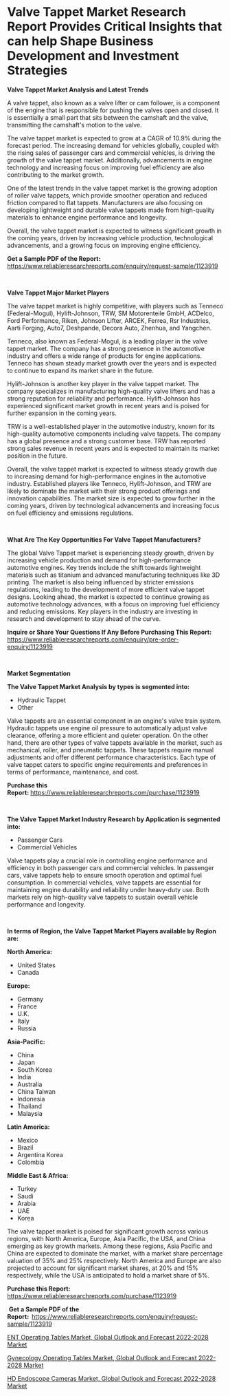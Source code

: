 <p><h1>Valve Tappet Market Research Report Provides Critical Insights that can help Shape Business Development and Investment Strategies</h1></p><p><strong>Valve Tappet Market Analysis and Latest Trends</strong></p>
<p><p>A valve tappet, also known as a valve lifter or cam follower, is a component of the engine that is responsible for pushing the valves open and closed. It is essentially a small part that sits between the camshaft and the valve, transmitting the camshaft's motion to the valve.</p><p>The valve tappet market is expected to grow at a CAGR of 10.9% during the forecast period. The increasing demand for vehicles globally, coupled with the rising sales of passenger cars and commercial vehicles, is driving the growth of the valve tappet market. Additionally, advancements in engine technology and increasing focus on improving fuel efficiency are also contributing to the market growth.</p><p>One of the latest trends in the valve tappet market is the growing adoption of roller valve tappets, which provide smoother operation and reduced friction compared to flat tappets. Manufacturers are also focusing on developing lightweight and durable valve tappets made from high-quality materials to enhance engine performance and longevity.</p><p>Overall, the valve tappet market is expected to witness significant growth in the coming years, driven by increasing vehicle production, technological advancements, and a growing focus on improving engine efficiency.</p></p>
<p><strong>Get a Sample PDF of the Report:&nbsp;</strong> <a href="https://www.reliableresearchreports.com/enquiry/request-sample/1123919">https://www.reliableresearchreports.com/enquiry/request-sample/1123919</a></p>
<p>&nbsp;</p>
<p><strong>Valve Tappet Major Market Players</strong></p>
<p><p>The valve tappet market is highly competitive, with players such as Tenneco (Federal-Mogul), Hylift-Johnson, TRW, SM Motorenteile GmbH, ACDelco, Ford Performance, Riken, Johnson Lifter, ARCEK, Ferrea, Rsr Industries, Aarti Forging, Auto7, Deshpande, Decora Auto, Zhenhua, and Yangchen. </p><p>Tenneco, also known as Federal-Mogul, is a leading player in the valve tappet market. The company has a strong presence in the automotive industry and offers a wide range of products for engine applications. Tenneco has shown steady market growth over the years and is expected to continue to expand its market share in the future.</p><p>Hylift-Johnson is another key player in the valve tappet market. The company specializes in manufacturing high-quality valve lifters and has a strong reputation for reliability and performance. Hylift-Johnson has experienced significant market growth in recent years and is poised for further expansion in the coming years.</p><p>TRW is a well-established player in the automotive industry, known for its high-quality automotive components including valve tappets. The company has a global presence and a strong customer base. TRW has reported strong sales revenue in recent years and is expected to maintain its market position in the future.</p><p>Overall, the valve tappet market is expected to witness steady growth due to increasing demand for high-performance engines in the automotive industry. Established players like Tenneco, Hylift-Johnson, and TRW are likely to dominate the market with their strong product offerings and innovation capabilities. The market size is expected to grow further in the coming years, driven by technological advancements and increasing focus on fuel efficiency and emissions regulations.</p></p>
<p>&nbsp;</p>
<p><strong>What Are The Key Opportunities For Valve Tappet Manufacturers?</strong></p>
<p><p>The global Valve Tappet market is experiencing steady growth, driven by increasing vehicle production and demand for high-performance automotive engines. Key trends include the shift towards lightweight materials such as titanium and advanced manufacturing techniques like 3D printing. The market is also being influenced by stricter emissions regulations, leading to the development of more efficient valve tappet designs. Looking ahead, the market is expected to continue growing as automotive technology advances, with a focus on improving fuel efficiency and reducing emissions. Key players in the industry are investing in research and development to stay ahead of the curve.</p></p>
<p><strong>Inquire or Share Your Questions If Any Before Purchasing This Report:</strong> <a href="https://www.reliableresearchreports.com/enquiry/pre-order-enquiry/1123919">https://www.reliableresearchreports.com/enquiry/pre-order-enquiry/1123919</a></p>
<p>&nbsp;</p>
<p><strong>Market Segmentation</strong></p>
<p><strong>The Valve Tappet Market Analysis by types is segmented into:</strong></p>
<p><ul><li>Hydraulic Tappet</li><li>Other</li></ul></p>
<p><p>Valve tappets are an essential component in an engine's valve train system. Hydraulic tappets use engine oil pressure to automatically adjust valve clearance, offering a more efficient and quieter operation. On the other hand, there are other types of valve tappets available in the market, such as mechanical, roller, and pneumatic tappets. These tappets require manual adjustments and offer different performance characteristics. Each type of valve tappet caters to specific engine requirements and preferences in terms of performance, maintenance, and cost.</p></p>
<p><strong>Purchase this Report:&nbsp;</strong><a href="https://www.reliableresearchreports.com/purchase/1123919">https://www.reliableresearchreports.com/purchase/1123919</a></p>
<p>&nbsp;</p>
<p><strong>The Valve Tappet Market Industry Research by Application is segmented into:</strong></p>
<p><ul><li>Passenger Cars</li><li>Commercial Vehicles</li></ul></p>
<p><p>Valve tappets play a crucial role in controlling engine performance and efficiency in both passenger cars and commercial vehicles. In passenger cars, valve tappets help to ensure smooth operation and optimal fuel consumption. In commercial vehicles, valve tappets are essential for maintaining engine durability and reliability under heavy-duty use. Both markets rely on high-quality valve tappets to sustain overall vehicle performance and longevity.</p></p>
<p>&nbsp;</p>
<p><strong>In terms of Region, the Valve Tappet Market Players available by Region are:</strong></p>
<p>
    <p> <strong> North America: </strong>
        <ul>
            <li>United States</li>
            <li>Canada</li>
        </ul>
        </p> 
    <p> <strong> Europe: </strong>
        <ul>
            <li>Germany</li>
            <li>France</li>
            <li>U.K.</li>
            <li>Italy</li>
            <li>Russia</li>
        </ul>
        </p> 
    <p> <strong> Asia-Pacific: </strong>
        <ul>
            <li>China</li>
            <li>Japan</li>
            <li>South Korea</li>
            <li>India</li>
            <li>Australia</li>
            <li>China Taiwan</li>
            <li>Indonesia</li>
            <li>Thailand</li>
            <li>Malaysia</li>
        </ul>
        </p> 
    <p> <strong> Latin America: </strong>
        <ul>
            <li>Mexico</li>
            <li>Brazil</li>
            <li>Argentina Korea</li>
            <li>Colombia</li>
        </ul>
        </p> 
    <p> <strong> Middle East & Africa: </strong>
        <ul>
            <li>Turkey</li>
            <li>Saudi</li>
            <li>Arabia</li>
            <li>UAE</li>
            <li>Korea</li>
        </ul>
    </p>
    </p>
<p><p>The valve tappet market is poised for significant growth across various regions, with North America, Europe, Asia Pacific, the USA, and China emerging as key growth markets. Among these regions, Asia Pacific and China are expected to dominate the market, with a market share percentage valuation of 35% and 25% respectively. North America and Europe are also projected to account for significant market shares, at 20% and 15% respectively, while the USA is anticipated to hold a market share of 5%.</p></p>
<p><strong>Purchase this Report: </strong><a href="https://www.reliableresearchreports.com/purchase/1123919">https://www.reliableresearchreports.com/purchase/1123919</a></p>
<p>&nbsp;<strong>Get a Sample PDF of the Report:&nbsp;&nbsp;</strong><a href="https://www.reliableresearchreports.com/enquiry/request-sample/1123919">https://www.reliableresearchreports.com/enquiry/request-sample/1123919</a></p>
<p><strong></strong></p>
<p><p><a href="https://view.publitas.com/reportprime-1/ent-operating-tables-market-global-outlook-and-forecast-2022-2028-market-growth-market-trends-covid-19-impact-and-forecasts-for-period-from-2023-2030/">ENT Operating Tables Market, Global Outlook and Forecast 2022-2028 Market</a></p><p><a href="https://view.publitas.com/reportprime-1/gynecology-operating-tables-market-global-outlook-and-forecast-2022-2028-market-share-market-new-trends-analysis-report-by-type-by-application-by-end-use-by-region-and-segment-forecasts-2023-2030/">Gynecology Operating Tables Market, Global Outlook and Forecast 2022-2028 Market</a></p><p><a href="https://view.publitas.com/reportprime-1/hd-endoscope-cameras-market-global-outlook-and-forecast-2022-2028-market-size-and-examines-its-market-scope-with-a-primary-focus-on-growth-opportunities-and-forecasted-trends-spanning-from-2023-to-2030/">HD Endoscope Cameras Market, Global Outlook and Forecast 2022-2028 Market</a></p></p>
